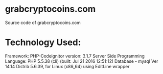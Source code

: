 # grabcryptocoins.com

Source code of grabcryptocoins.com

# Technology Used:
  Framework: PHP-Codeignitor version: 3.1.7
  Server Side Programming Language: PHP 5.5.38 (cli) (built: Jul 21 2016 12:51:12) 
  Database - mysql  Ver 14.14 Distrib 5.6.39, for Linux (x86_64) using  EditLine wrapper
  
